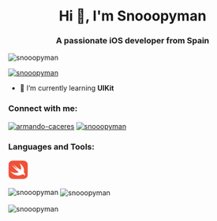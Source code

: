 <h1 align="center">Hi 👋, I'm Snooopyman</h1>
<h3 align="center">A passionate iOS developer from Spain</h3>

<p align="left"> <img src="https://komarev.com/ghpvc/?username=snooopyman&label=Profile%20views&color=0e75b6&style=flat" alt="snooopyman" /> </p>

<p align="left"> <a href="https://github.com/ryo-ma/github-profile-trophy"><img src="https://github-profile-trophy.vercel.app/?username=snooopyman" alt="snooopyman" /></a> </p>

- 🌱 I’m currently learning **UIKit**

<h3 align="left">Connect with me:</h3>
<p align="left">
<a href="https://linkedin.com/in/armando-caceres" target="blank"><img align="center" src="https://raw.githubusercontent.com/rahuldkjain/github-profile-readme-generator/master/src/images/icons/Social/linked-in-alt.svg" alt="armando-caceres" height="30" width="40" /></a>
<a href="https://instagram.com/snooopyman" target="blank"><img align="center" src="https://raw.githubusercontent.com/rahuldkjain/github-profile-readme-generator/master/src/images/icons/Social/instagram.svg" alt="snooopyman" height="30" width="40" /></a>
</p>

<h3 align="left">Languages and Tools:</h3>
<p align="left"><img src="https://raw.githubusercontent.com/devicons/devicon/master/icons/swift/swift-original.svg" alt="swift" width="40" height="40"/> </a> </p>

<p><img align="left" src="https://github-readme-stats.vercel.app/api/top-langs?username=snooopyman&show_icons=true&locale=en&layout=compact" alt="snooopyman" /></p>

<p>&nbsp;<img align="center" src="https://github-readme-stats.vercel.app/api?username=snooopyman&show_icons=true&locale=en" alt="snooopyman" /></p>

<p><img align="center" src="https://github-readme-streak-stats.herokuapp.com/?user=snooopyman&" alt="snooopyman" /></p>
